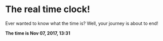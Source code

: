 # The real time clock!

Ever wanted to know what the time is? Well, your journey is about to end!

**The time is Nov 07, 2017, 13:31**